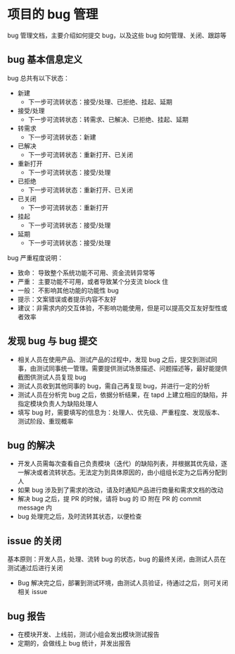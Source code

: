 # 项目的 bug 管理

bug 管理文档，主要介绍如何提交 bug，以及这些 bug 如何管理、关闭、跟踪等

## bug 基本信息定义

bug 总共有以下状态：

- 新建
  - 下一步可流转状态：接受/处理、已拒绝、挂起、延期
- 接受/处理
  - 下一步可流转状态：转需求、已解决、已拒绝、挂起、延期
- 转需求
  - 下一步可流转状态：新建
- 已解决
  - 下一步可流转状态：重新打开、已关闭
- 重新打开
  - 下一步可流转状态：接受/处理
- 已拒绝
  - 下一步可流转状态：重新打开、已关闭
- 已关闭
  - 下一步可流转状态：重新打开
- 挂起
  - 下一步可流转状态：接受/处理
- 延期
  - 下一步可流转状态：接受/处理

bug 严重程度说明：

- 致命： 导致整个系统功能不可用、资金流转异常等
- 严重： 主要功能不可用，或者导致某个分支流 block 住
- 一般： 不影响其他功能的功能性 bug
- 提示：文案错误或者提示内容不友好
- 建议：非需求内的交互体验，不影响功能使用，但是可以提高交互友好型性或者效率

## 发现 bug 与 bug 提交

- 相关人员在使用产品、测试产品的过程中，发现 bug 之后，提交到测试同事，由测试同事统一管理。需要提供测试场景描述、问题描述等，最好能提供截图供测试人员复现 bug
- 测试人员收到其他同事的 bug，需自己再复现 bug，并进行一定的分析
- 测试人员在分析完 bug 之后，依据分析结果，在 tapd 上建立相应的缺陷，并指定模块负责人为缺陷处理人
- 填写 bug 时，需要填写的信息为：处理人、优先级、严重程度、发现版本、测试阶段、重现概率

## bug 的解决

- 开发人员需每次查看自己负责模块（迭代）的缺陷列表，并根据其优先级，逐一解决或者流转状态。无法定为到具体原因的，由小组组长定为之后再分配到人
- 如果 bug 涉及到了需求的改动，请及时通知产品进行商量和需求文档的改动
- 解决 bug 之后，提 PR 的时候，请将 bug 的 ID 附在 PR 的 commit message 内
- bug 处理完之后，及时流转其状态，以便检查

## issue 的关闭

基本原则：开发人员，处理、流转 bug 的状态，bug 的最终关闭，由测试人员在测试通过后进行关闭

- Bug 解决完之后，部署到测试环境，由测试人员验证，待通过之后，则可关闭相关 issue

## bug 报告

- 在模块开发、上线前，测试小组会发出模块测试报告
- 定期的，会做线上 bug 统计，并发出报告
